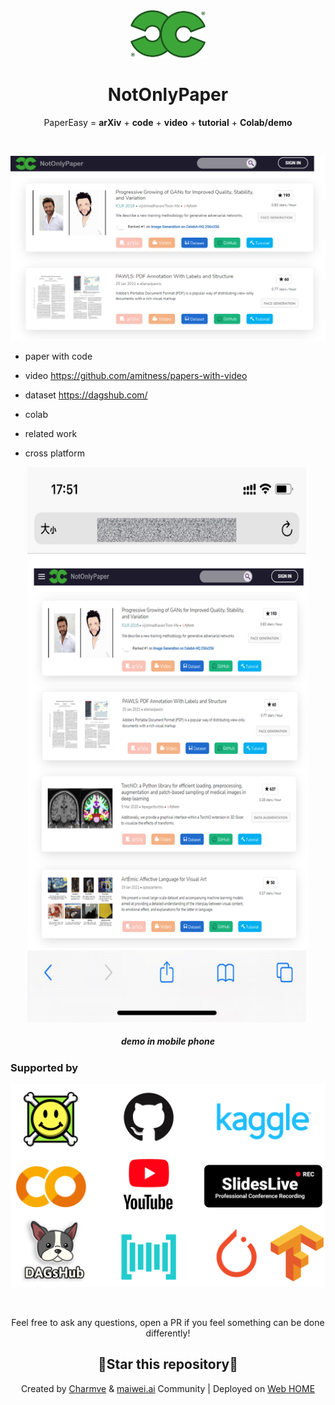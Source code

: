 <div align="center">
<img src="logo.png" alt="NotOnlyPaper" width="120"/>

# NotOnlyPaper
PaperEasy = <b>arXiv</b> + <b>code</b> + <b>video</b> + <b>tutorial</b> + <b>Colab/demo</b>
</div>

<br>
<p align="center">
   <img src="demo.png" alt="demo" >
</p>

- paper with code

- video https://github.com/amitness/papers-with-video

- dataset https://dagshub.com/

- colab 

- related work

- cross platform

<p align="center">
   <img src="demo_mobile.png" width="450px" alt="demo_mobile" >
</p>

<div align="center">
<h5>demo in mobile phone</h5>
</div>
   
### Supported by

<p align="center">
   <img src="supportedby.png" width="566px" alt="Supported By">
</p>

<br>
<p align="center">Feel free to ask any questions, open a PR if you feel something can be done differently!</p>
<h2 align="center">🌟Star this repository🌟</h2>
<p align="center">Created by <a href="https://github.com/Charmve">Charmve</a> & <a href="https://github.com/MaiweiAI">maiwei.ai</a> Community | Deployed on <a href="https://gradio.app/g/BackgroundMattingV2">Web HOME</a></p>
